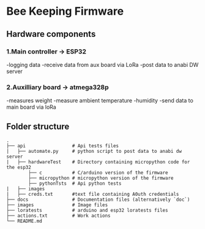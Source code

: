 # Bee Keeping Firmware
## Hardware components
### 1.Main controller -> ESP32
-logging data
-receive data from aux board via LoRa 
-post data to anabi DW server

### 2.Auxilliary board -> atmega328p 
-measures weight
-measure ambient temperature
-humidity
-send data to main board via loRa

## Folder structure
	.
	├── api                 # Api tests files
	|	├── automate.py		# python script to post data to anabi dw server
	|	├── hardwareTest	# Directory containing micropython code for the esp32
			├── c			# C/arduino version of the firmware
			├── micropython	# micropython version of the firmware
			├── pythonTsts	# Api python tests
	|	├── images
	|	├── creds.txt		#text file containing A0uth credentials
	├── docs                # Documentation files (alternatively `doc`)
	├── images              # Image files
	├── loratests           # arduino and esp32 loratests files     
	├── actions.txt			# Work actions 
	└── README.md

